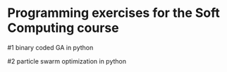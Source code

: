 # Programming exercises for the Soft Computing course
#1 binary coded GA in python

#2 particle swarm optimization in python
